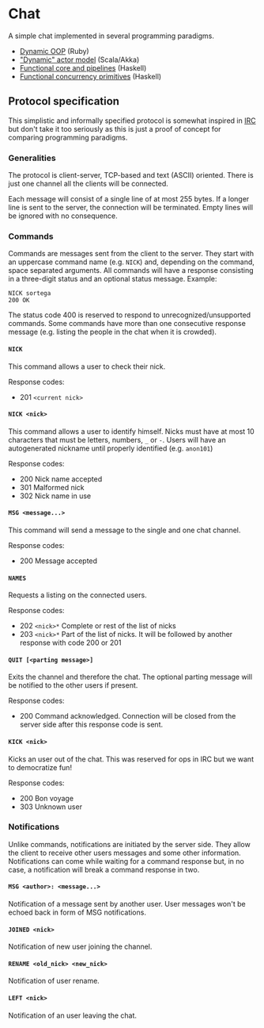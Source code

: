 # Chat

A simple chat implemented in several programming paradigms.

- [Dynamic OOP](oop/dynamically-typed/ruby/README.md) (Ruby)
- ["Dynamic" actor model](actors/akkachat/README.md) (Scala/Akka)
- [Functional core and pipelines](fp/haskell) (Haskell)
- [Functional concurrency primitives](fp/haskell-concurrent) (Haskell)

## Protocol specification

This simplistic and informally specified protocol is somewhat inspired in
[IRC][irc] but don't take it too seriously as this is just a proof of concept
for comparing programming paradigms.

[irc]: https://tools.ietf.org/html/rfc2812

### Generalities

The protocol is client-server, TCP-based and text (ASCII) oriented. There is
just one channel all the clients will be connected.

Each message will consist of a single line of at most 255 bytes. If a longer
line is sent to the server, the connection will be terminated. Empty lines
will be ignored with no consequence.

### Commands

Commands are messages sent from the client to the server. They start with an
uppercase command name (e.g. `NICK`) and, depending on the command, space
separated arguments. All commands will have a response consisting in a
three-digit status and an optional status message. Example:

    NICK sortega
    200 OK

The status code 400 is reserved to respond to unrecognized/unsupported
commands. Some commands have more than one consecutive response message (e.g.
listing the people in the chat when it is crowded).

#### `NICK`

This command allows a user to check their nick.

Response codes:
 - 201 `<current nick>`

#### `NICK <nick>`

This command allows a user to identify himself. Nicks must have at most 10
characters that must be letters, numbers, `_` or `-`. Users will have an
autogenerated nickname until properly identified (e.g. `anon101`)

Response codes:
 - 200 Nick name accepted
 - 301 Malformed nick
 - 302 Nick name in use

#### `MSG <message...>`

This command will send a message to the single and one chat channel.

Response codes:
 - 200 Message accepted

#### `NAMES`

Requests a listing on the connected users.

Response codes:
 - 202 `<nick>*`  Complete or rest of the list of nicks
 - 203 `<nick>*`  Part of the list of nicks. It will be followed by another
   response with code 200 or 201

#### `QUIT [<parting message>]`

Exits the channel and therefore the chat. The optional parting message will
be notified to the other users if present.

Response codes:
 - 200  Command acknowledged. Connection will be closed from the server side
   after this response code is sent.

#### `KICK <nick>`

Kicks an user out of the chat. This was reserved for ops in IRC but we want
to democratize fun!

Response codes:
 - 200  Bon voyage
 - 303  Unknown user

### Notifications

Unlike commands, notifications are initiated by the server side. They allow
the client to receive other users messages and some other information.
Notifications can come while waiting for a command response but, in no case,
a notification will break a command response in two.

#### `MSG <author>: <message...>`

Notification of a message sent by another user. User messages won't be echoed
back in form of MSG notifications.

#### `JOINED <nick>`

Notification of new user joining the channel.

#### `RENAME <old_nick> <new_nick>`

Notification of user rename.

#### `LEFT <nick>`

Notification of an user leaving the chat.
